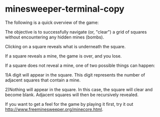 # minesweeper-terminal-copy

The following is a quick overview of the game:

The objective is to successfully navigate (or, "clear") a grid of squares without encountering any hidden mines (bombs).

Clicking on a square reveals what is underneath the square.

If a square reveals a mine, the game is over, and you lose.

If a square does not reveal a mine, one of two possible things can happen:

1)A digit will appear in the square. This digit represents the number of adjacent squares that contain a mine.

2)Nothing will appear in the square. In this case, the square will clear and become blank. Adjacent squares will then be recursively revealed.

If you want to get a feel for the game by playing it first, try it out http://www.freeminesweeper.org/minecore.html.
